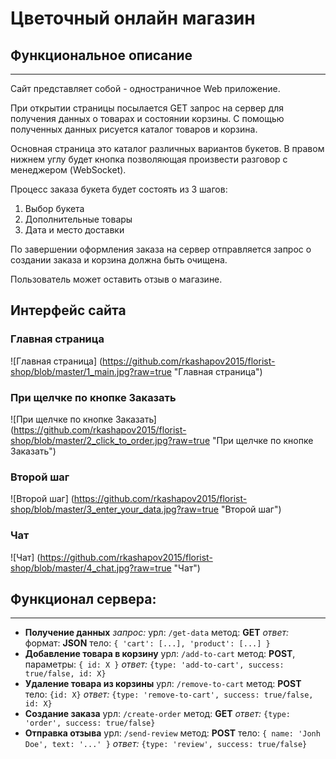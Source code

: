 # Цветочный онлайн магазин
## Функциональное описание
--------------------------
Сайт представляет собой - одностраничное Web приложение.

При открытии страницы посылается GET запрос на сервер для получения данных о товарах и состоянии корзины.
С помощью полученных данных рисуется каталог товаров и корзина.

Основная страница это каталог различных вариантов букетов. В правом нижнем углу будет кнопка позволяющая произвести разговор с менеджером (WebSocket).

Процесс заказа букета будет состоять из 3 шагов:
1. Выбор букета
2. Дополнительные товары
3. Дата и место доставки

По завершении оформления заказа на сервер отправляется запрос о создании заказа и корзина должна быть очищена.

Пользователь может оставить отзыв о магазине.

## Интерфейс сайта
### Главная страница
![Главная страница] (https://github.com/rkashapov2015/florist-shop/blob/master/1_main.jpg?raw=true "Главная страница")
### При щелчке по кнопке Заказать
![При щелчке по кнопке Заказать] (https://github.com/rkashapov2015/florist-shop/blob/master/2_click_to_order.jpg?raw=true "При щелчке по кнопке Заказать")
### Второй шаг
![Второй шаг] (https://github.com/rkashapov2015/florist-shop/blob/master/3_enter_your_data.jpg?raw=true "Второй шаг")
### Чат
![Чат] (https://github.com/rkashapov2015/florist-shop/blob/master/4_chat.jpg?raw=true "Чат")

## Функционал сервера:
-----------------------
* **Получение данных**
*запрос:*
урл: `/get-data`
метод: **GET**
*ответ:*
    формат: **JSON**
    тело:  `{
        'cart': [...],
        'product': [...]
    }`
* **Добавление товара в корзину**
урл: `/add-to-cart`
метод: **POST**,
параметры: `{ id: X }`
*ответ:* `{type: 'add-to-cart', success: true/false, id: X}`
* **Удаление товара из корзины**
урл: `/remove-to-cart`
метод: **POST**
тело: `{id: X}`
*ответ:* `{type: 'remove-to-cart', success: true/false, id: X}`
* **Создание заказа**
урл: `/create-order`
метод: **GET**
*ответ:* `{type: 'order', success: true/false}`
* **Отправка отзыва**
урл: `/send-review`
метод: **POST**
тело: `{
    name: 'Jonh Doe',
    text: '...'
}`
*ответ:* `{type: 'review', success: true/false}`
